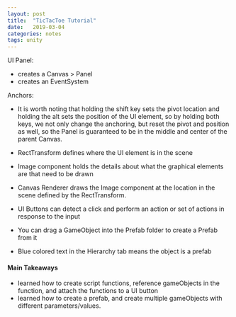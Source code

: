 ```yaml
---
layout: post
title:  "TicTacToe Tutorial"
date:   2019-03-04
categories: notes
tags: unity
---
```


UI Panel:
* creates a Canvas > Panel
* creates an EventSystem

Anchors:
* It is worth noting that holding the shift key sets the pivot location and holding the alt sets the position of the UI element, so by holding both keys, we not only change the anchoring, but reset the pivot and position as well, so the Panel is guaranteed to be in the middle and center of the parent Canvas.

* RectTransform defines where the UI element is in the scene
* Image component holds the details about what the graphical elements are that need to be drawn
* Canvas Renderer draws the Image component at the location in the scene defined by the RectTransform.
* UI Buttons can detect a click and perform an action or set of actions in response to the input


* You can drag a GameObject into the Prefab folder to create a Prefab from it
* Blue colored text in the Hierarchy tab means the object is a prefab

#### Main Takeaways
* learned how to create script functions, reference gameObjects in the function, and attach the functions to a UI button
* learned how to create a prefab, and create multiple gameObjects with different parameters/values.